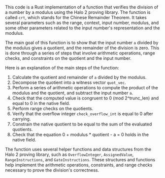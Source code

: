 This code is a Rust implementation of a function that verifies the division of a number by a modulus using the Halo 2 proving library. The function is called `crt`, which stands for the Chinese Remainder Theorem. It takes several parameters such as the range, context, input number, modulus, and some other parameters related to the input number's representation and the modulus.

The main goal of this function is to show that the input number `a` divided by the modulus gives a quotient, and the remainder of the division is zero. This is done through a series of steps that involve arithmetic operations, range checks, and constraints on the quotient and the input number.

Here is an explanation of the main steps of the function:

1. Calculate the quotient and remainder of `a` divided by the modulus.
2. Decompose the quotient into a witness vector `quot_vec`.
3. Perform a series of arithmetic operations to compute the product of the modulus and the quotient, and subtract the input number `a`.
4. Check that the computed value is congruent to 0 (mod 2^trunc_len) and equal to 0 in the native field.
5. Perform range checks on the quotients.
6. Verify that the overflow integer `check_overflow_int` is equal to 0 after carrying.
7. Constrain the native quotient to be equal to the sum of the evaluated quotients.
8. Check that the equation 0 + modulus * quotient - a = 0 holds in the native field.

The function uses several helper functions and data structures from the Halo 2 proving library, such as `OverflowInteger`, `AssignedValue`, `RangeInstructions`, and `GateInstructions`. These structures and functions help implement the arithmetic operations, constraints, and range checks necessary to prove the division's correctness.
